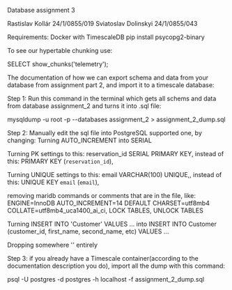 Database assignment 3

Rastislav Kollár 24/1/0855/019
Sviatoslav Dolinskyi 24/1/0855/043

Requirements:
Docker with TimescaleDB
pip install psycopg2-binary

To see our hypertable chunking use:

SELECT show_chunks('telemetry');


The documentation of how we can export schema and data from your database from assignment part 2, and import it to a timescale database:

Step 1:
Run this command in the terminal which gets all schems and data from database assignment_2 and turns it into .sql file:

mysqldump -u root -p --databases assignment_2 > assignment_2_dump.sql

Step 2:
Manually edit the sql file into PostgreSQL supported one, by changing: 
Turning AUTO_INCREMENT into SERIAL

Turning PK settings to this: reservation_id SERIAL PRIMARY KEY, instead of this: PRIMARY KEY (`reservation_id`),

Turning UNIQUE settings to this: email VARCHAR(100) UNIQUE,, instead of this: UNIQUE KEY `email` (`email`),

removing maridb commands or comments that are in the file, like: ENGINE=InnoDB AUTO_INCREMENT=14 DEFAULT CHARSET=utf8mb4 COLLATE=utf8mb4_uca1400_ai_ci, LOCK TABLES, UNLOCK TABLES

Turning INSERT INTO 'Customer' VALUES ... into INSERT INTO Customer (customer_id, first_name, second_name, etc) VALUES ...

Dropping somewhere '' entirely

Step 3:
if you already have a Timescale container(according to the documentation description you do), import all the dump with this command:

psql -U postgres -d postgres -h localhost -f assignment_2_dump.sql




